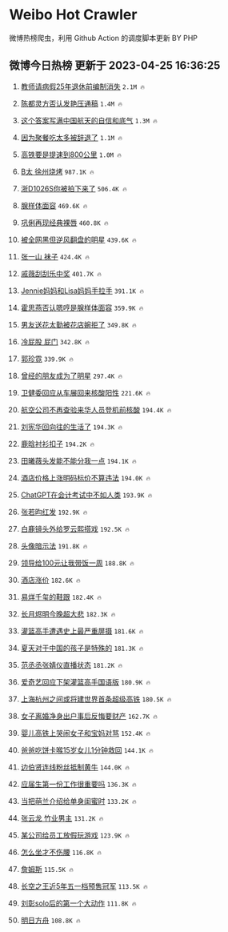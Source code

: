 # Weibo Hot Crawler 



微博热榜爬虫，利用 Github Action 的调度脚本更新 BY PHP 


## 微博今日热榜 更新于 2023-04-25 16:36:25 
1. [教师请病假25年退休前编制消失](https://s.weibo.com/weibo?q=%23%E6%95%99%E5%B8%88%E8%AF%B7%E7%97%85%E5%81%8725%E5%B9%B4%E9%80%80%E4%BC%91%E5%89%8D%E7%BC%96%E5%88%B6%E6%B6%88%E5%A4%B1%23&t=31&band_rank=1&Refer=top) `2.1M 🔥` 

1. [陈都灵方否认发艳压通稿](https://s.weibo.com/weibo?q=%23%E9%99%88%E9%83%BD%E7%81%B5%E6%96%B9%E5%90%A6%E8%AE%A4%E5%8F%91%E8%89%B3%E5%8E%8B%E9%80%9A%E7%A8%BF%23&t=31&band_rank=2&Refer=top) `1.4M 🔥` 

1. [这个答案写满中国航天的自信和底气](https://s.weibo.com/weibo?q=%23%E8%BF%99%E4%B8%AA%E7%AD%94%E6%A1%88%E5%86%99%E6%BB%A1%E4%B8%AD%E5%9B%BD%E8%88%AA%E5%A4%A9%E7%9A%84%E8%87%AA%E4%BF%A1%E5%92%8C%E5%BA%95%E6%B0%94%23&t=31&band_rank=3&Refer=top) `1.3M 🔥` 

1. [因为聚餐吃太多被辞退了](https://s.weibo.com/weibo?q=%23%E5%9B%A0%E4%B8%BA%E8%81%9A%E9%A4%90%E5%90%83%E5%A4%AA%E5%A4%9A%E8%A2%AB%E8%BE%9E%E9%80%80%E4%BA%86%23&t=31&band_rank=4&Refer=top) `1.1M 🔥` 

1. [高铁要是提速到800公里](https://s.weibo.com/weibo?q=%E9%AB%98%E9%93%81%E8%A6%81%E6%98%AF%E6%8F%90%E9%80%9F%E5%88%B0800%E5%85%AC%E9%87%8C&t=31&band_rank=5&Refer=top) `1.0M 🔥` 

1. [B太 徐州烧烤](https://s.weibo.com/weibo?q=B%E5%A4%AA%20%E5%BE%90%E5%B7%9E%E7%83%A7%E7%83%A4&t=31&band_rank=6&Refer=top) `987.1K 🔥` 

1. [浙D1026S你被拍下来了](https://s.weibo.com/weibo?q=%23%E6%B5%99D1026S%E4%BD%A0%E8%A2%AB%E6%8B%8D%E4%B8%8B%E6%9D%A5%E4%BA%86%23&t=31&band_rank=7&Refer=top) `506.4K 🔥` 

1. [腺样体面容](https://s.weibo.com/weibo?q=%E8%85%BA%E6%A0%B7%E4%BD%93%E9%9D%A2%E5%AE%B9&t=31&band_rank=8&Refer=top) `469.6K 🔥` 

1. [巩俐再现经典裸唇](https://s.weibo.com/weibo?q=%23%E5%B7%A9%E4%BF%90%E5%86%8D%E7%8E%B0%E7%BB%8F%E5%85%B8%E8%A3%B8%E5%94%87%23&t=31&band_rank=9&Refer=top) `460.8K 🔥` 

1. [被全网黑但逆风翻盘的明星](https://s.weibo.com/weibo?q=%23%E8%A2%AB%E5%85%A8%E7%BD%91%E9%BB%91%E4%BD%86%E9%80%86%E9%A3%8E%E7%BF%BB%E7%9B%98%E7%9A%84%E6%98%8E%E6%98%9F%23&t=31&band_rank=10&Refer=top) `439.6K 🔥` 

1. [张一山 袜子](https://s.weibo.com/weibo?q=%E5%BC%A0%E4%B8%80%E5%B1%B1%20%E8%A2%9C%E5%AD%90&t=31&band_rank=11&Refer=top) `424.4K 🔥` 

1. [戚薇刮刮乐中奖](https://s.weibo.com/weibo?q=%23%E6%88%9A%E8%96%87%E5%88%AE%E5%88%AE%E4%B9%90%E4%B8%AD%E5%A5%96%23&t=31&band_rank=12&Refer=top) `401.7K 🔥` 

1. [Jennie妈妈和Lisa妈妈手拉手](https://s.weibo.com/weibo?q=%23Jennie%E5%A6%88%E5%A6%88%E5%92%8CLisa%E5%A6%88%E5%A6%88%E6%89%8B%E6%8B%89%E6%89%8B%23&t=31&band_rank=13&Refer=top) `391.1K 🔥` 

1. [霍思燕否认嗯哼是腺样体面容](https://s.weibo.com/weibo?q=%23%E9%9C%8D%E6%80%9D%E7%87%95%E5%90%A6%E8%AE%A4%E5%97%AF%E5%93%BC%E6%98%AF%E8%85%BA%E6%A0%B7%E4%BD%93%E9%9D%A2%E5%AE%B9%23&t=31&band_rank=14&Refer=top) `359.9K 🔥` 

1. [男友送花太勤被花店婉拒了](https://s.weibo.com/weibo?q=%23%E7%94%B7%E5%8F%8B%E9%80%81%E8%8A%B1%E5%A4%AA%E5%8B%A4%E8%A2%AB%E8%8A%B1%E5%BA%97%E5%A9%89%E6%8B%92%E4%BA%86%23&t=31&band_rank=15&Refer=top) `349.8K 🔥` 

1. [冷屁股 屁门](https://s.weibo.com/weibo?q=%E5%86%B7%E5%B1%81%E8%82%A1%20%E5%B1%81%E9%97%A8&t=31&band_rank=16&Refer=top) `342.8K 🔥` 

1. [郭珍霓](https://s.weibo.com/weibo?q=%E9%83%AD%E7%8F%8D%E9%9C%93&t=31&band_rank=17&Refer=top) `339.9K 🔥` 

1. [曾经的朋友成为了明星](https://s.weibo.com/weibo?q=%23%E6%9B%BE%E7%BB%8F%E7%9A%84%E6%9C%8B%E5%8F%8B%E6%88%90%E4%B8%BA%E4%BA%86%E6%98%8E%E6%98%9F%23&t=31&band_rank=18&Refer=top) `297.4K 🔥` 

1. [卫健委回应从车展回来核酸阳性](https://s.weibo.com/weibo?q=%23%E5%8D%AB%E5%81%A5%E5%A7%94%E5%9B%9E%E5%BA%94%E4%BB%8E%E8%BD%A6%E5%B1%95%E5%9B%9E%E6%9D%A5%E6%A0%B8%E9%85%B8%E9%98%B3%E6%80%A7%23&t=31&band_rank=19&Refer=top) `221.6K 🔥` 

1. [航空公司不再查验来华人员登机前核酸](https://s.weibo.com/weibo?q=%23%E8%88%AA%E7%A9%BA%E5%85%AC%E5%8F%B8%E4%B8%8D%E5%86%8D%E6%9F%A5%E9%AA%8C%E6%9D%A5%E5%8D%8E%E4%BA%BA%E5%91%98%E7%99%BB%E6%9C%BA%E5%89%8D%E6%A0%B8%E9%85%B8%23&t=31&band_rank=20&Refer=top) `194.4K 🔥` 

1. [刘宪华回向往的生活了](https://s.weibo.com/weibo?q=%23%E5%88%98%E5%AE%AA%E5%8D%8E%E5%9B%9E%E5%90%91%E5%BE%80%E7%9A%84%E7%94%9F%E6%B4%BB%E4%BA%86%23&t=31&band_rank=21&Refer=top) `194.3K 🔥` 

1. [鹿晗衬衫扣子](https://s.weibo.com/weibo?q=%23%E9%B9%BF%E6%99%97%E8%A1%AC%E8%A1%AB%E6%89%A3%E5%AD%90%23&t=31&band_rank=22&Refer=top) `194.2K 🔥` 

1. [田曦薇头发能不能分我一点](https://s.weibo.com/weibo?q=%23%E7%94%B0%E6%9B%A6%E8%96%87%E5%A4%B4%E5%8F%91%E8%83%BD%E4%B8%8D%E8%83%BD%E5%88%86%E6%88%91%E4%B8%80%E7%82%B9%23&t=31&band_rank=23&Refer=top) `194.1K 🔥` 

1. [酒店价格上涨明码标价不算违法](https://s.weibo.com/weibo?q=%23%E9%85%92%E5%BA%97%E4%BB%B7%E6%A0%BC%E4%B8%8A%E6%B6%A8%E6%98%8E%E7%A0%81%E6%A0%87%E4%BB%B7%E4%B8%8D%E7%AE%97%E8%BF%9D%E6%B3%95%23&t=31&band_rank=24&Refer=top) `194.0K 🔥` 

1. [ChatGPT在会计考试中不如人类](https://s.weibo.com/weibo?q=%23ChatGPT%E5%9C%A8%E4%BC%9A%E8%AE%A1%E8%80%83%E8%AF%95%E4%B8%AD%E4%B8%8D%E5%A6%82%E4%BA%BA%E7%B1%BB%23&t=31&band_rank=25&Refer=top) `193.9K 🔥` 

1. [张若昀红发](https://s.weibo.com/weibo?q=%23%E5%BC%A0%E8%8B%A5%E6%98%80%E7%BA%A2%E5%8F%91%23&t=31&band_rank=26&Refer=top) `192.9K 🔥` 

1. [白鹿镜头外给罗云熙搭戏](https://s.weibo.com/weibo?q=%23%E7%99%BD%E9%B9%BF%E9%95%9C%E5%A4%B4%E5%A4%96%E7%BB%99%E7%BD%97%E4%BA%91%E7%86%99%E6%90%AD%E6%88%8F%23&t=31&band_rank=27&Refer=top) `192.5K 🔥` 

1. [头像暗示法](https://s.weibo.com/weibo?q=%E5%A4%B4%E5%83%8F%E6%9A%97%E7%A4%BA%E6%B3%95&t=31&band_rank=28&Refer=top) `191.8K 🔥` 

1. [领导给100元让我带饭一周](https://s.weibo.com/weibo?q=%23%E9%A2%86%E5%AF%BC%E7%BB%99100%E5%85%83%E8%AE%A9%E6%88%91%E5%B8%A6%E9%A5%AD%E4%B8%80%E5%91%A8%23&t=31&band_rank=29&Refer=top) `188.8K 🔥` 

1. [酒店涨价](https://s.weibo.com/weibo?q=%E9%85%92%E5%BA%97%E6%B6%A8%E4%BB%B7&t=31&band_rank=30&Refer=top) `182.6K 🔥` 

1. [易烊千玺的鞋跟](https://s.weibo.com/weibo?q=%23%E6%98%93%E7%83%8A%E5%8D%83%E7%8E%BA%E7%9A%84%E9%9E%8B%E8%B7%9F%23&t=31&band_rank=31&Refer=top) `182.4K 🔥` 

1. [长月烬明今晚超大悲](https://s.weibo.com/weibo?q=%23%E9%95%BF%E6%9C%88%E7%83%AC%E6%98%8E%E4%BB%8A%E6%99%9A%E8%B6%85%E5%A4%A7%E6%82%B2%23&t=31&band_rank=32&Refer=top) `182.3K 🔥` 

1. [灌篮高手遭遇史上最严重屏摄](https://s.weibo.com/weibo?q=%23%E7%81%8C%E7%AF%AE%E9%AB%98%E6%89%8B%E9%81%AD%E9%81%87%E5%8F%B2%E4%B8%8A%E6%9C%80%E4%B8%A5%E9%87%8D%E5%B1%8F%E6%91%84%23&t=31&band_rank=33&Refer=top) `181.6K 🔥` 

1. [夏天对于中国的孩子是特殊的](https://s.weibo.com/weibo?q=%E5%A4%8F%E5%A4%A9%E5%AF%B9%E4%BA%8E%E4%B8%AD%E5%9B%BD%E7%9A%84%E5%AD%A9%E5%AD%90%E6%98%AF%E7%89%B9%E6%AE%8A%E7%9A%84&t=31&band_rank=34&Refer=top) `181.3K 🔥` 

1. [范丞丞张婧仪直播状态](https://s.weibo.com/weibo?q=%23%E8%8C%83%E4%B8%9E%E4%B8%9E%E5%BC%A0%E5%A9%A7%E4%BB%AA%E7%9B%B4%E6%92%AD%E7%8A%B6%E6%80%81%23&t=31&band_rank=35&Refer=top) `181.2K 🔥` 

1. [爱奇艺回应下架灌篮高手国语版](https://s.weibo.com/weibo?q=%23%E7%88%B1%E5%A5%87%E8%89%BA%E5%9B%9E%E5%BA%94%E4%B8%8B%E6%9E%B6%E7%81%8C%E7%AF%AE%E9%AB%98%E6%89%8B%E5%9B%BD%E8%AF%AD%E7%89%88%23&t=31&band_rank=36&Refer=top) `180.9K 🔥` 

1. [上海杭州之间或将建世界首条超级高铁](https://s.weibo.com/weibo?q=%23%E4%B8%8A%E6%B5%B7%E6%9D%AD%E5%B7%9E%E4%B9%8B%E9%97%B4%E6%88%96%E5%B0%86%E5%BB%BA%E4%B8%96%E7%95%8C%E9%A6%96%E6%9D%A1%E8%B6%85%E7%BA%A7%E9%AB%98%E9%93%81%23&t=31&band_rank=37&Refer=top) `180.5K 🔥` 

1. [女子离婚净身出户事后反悔要财产](https://s.weibo.com/weibo?q=%23%E5%A5%B3%E5%AD%90%E7%A6%BB%E5%A9%9A%E5%87%80%E8%BA%AB%E5%87%BA%E6%88%B7%E4%BA%8B%E5%90%8E%E5%8F%8D%E6%82%94%E8%A6%81%E8%B4%A2%E4%BA%A7%23&t=31&band_rank=38&Refer=top) `162.7K 🔥` 

1. [婴儿高铁上哭闹女子和宝妈对骂](https://s.weibo.com/weibo?q=%23%E5%A9%B4%E5%84%BF%E9%AB%98%E9%93%81%E4%B8%8A%E5%93%AD%E9%97%B9%E5%A5%B3%E5%AD%90%E5%92%8C%E5%AE%9D%E5%A6%88%E5%AF%B9%E9%AA%82%23&t=31&band_rank=39&Refer=top) `152.4K 🔥` 

1. [爸爸吃饼卡喉15岁女儿1分钟救回](https://s.weibo.com/weibo?q=%23%E7%88%B8%E7%88%B8%E5%90%83%E9%A5%BC%E5%8D%A1%E5%96%8915%E5%B2%81%E5%A5%B3%E5%84%BF1%E5%88%86%E9%92%9F%E6%95%91%E5%9B%9E%23&t=31&band_rank=40&Refer=top) `144.1K 🔥` 

1. [边伯贤连线粉丝抵制黄牛](https://s.weibo.com/weibo?q=%23%E8%BE%B9%E4%BC%AF%E8%B4%A4%E8%BF%9E%E7%BA%BF%E7%B2%89%E4%B8%9D%E6%8A%B5%E5%88%B6%E9%BB%84%E7%89%9B%23&t=31&band_rank=41&Refer=top) `144.0K 🔥` 

1. [应届生第一份工作很重要吗](https://s.weibo.com/weibo?q=%23%E5%BA%94%E5%B1%8A%E7%94%9F%E7%AC%AC%E4%B8%80%E4%BB%BD%E5%B7%A5%E4%BD%9C%E5%BE%88%E9%87%8D%E8%A6%81%E5%90%97%23&t=31&band_rank=42&Refer=top) `136.3K 🔥` 

1. [当把萌兰介绍给单身闺蜜时](https://s.weibo.com/weibo?q=%23%E5%BD%93%E6%8A%8A%E8%90%8C%E5%85%B0%E4%BB%8B%E7%BB%8D%E7%BB%99%E5%8D%95%E8%BA%AB%E9%97%BA%E8%9C%9C%E6%97%B6%23&t=31&band_rank=43&Refer=top) `133.2K 🔥` 

1. [张云龙 竹业男主](https://s.weibo.com/weibo?q=%E5%BC%A0%E4%BA%91%E9%BE%99%20%E7%AB%B9%E4%B8%9A%E7%94%B7%E4%B8%BB&t=31&band_rank=44&Refer=top) `131.2K 🔥` 

1. [某公司给员工放假玩游戏](https://s.weibo.com/weibo?q=%23%E6%9F%90%E5%85%AC%E5%8F%B8%E7%BB%99%E5%91%98%E5%B7%A5%E6%94%BE%E5%81%87%E7%8E%A9%E6%B8%B8%E6%88%8F%23&t=31&band_rank=45&Refer=top) `123.9K 🔥` 

1. [怎么坐才不伤腰](https://s.weibo.com/weibo?q=%23%E6%80%8E%E4%B9%88%E5%9D%90%E6%89%8D%E4%B8%8D%E4%BC%A4%E8%85%B0%23&t=31&band_rank=46&Refer=top) `116.8K 🔥` 

1. [詹姆斯](https://s.weibo.com/weibo?q=%E8%A9%B9%E5%A7%86%E6%96%AF&t=31&band_rank=47&Refer=top) `115.5K 🔥` 

1. [长空之王近5年五一档预售冠军](https://s.weibo.com/weibo?q=%23%E9%95%BF%E7%A9%BA%E4%B9%8B%E7%8E%8B%E8%BF%915%E5%B9%B4%E4%BA%94%E4%B8%80%E6%A1%A3%E9%A2%84%E5%94%AE%E5%86%A0%E5%86%9B%23&t=31&band_rank=48&Refer=top) `113.5K 🔥` 

1. [刘彰solo后的第一个大动作](https://s.weibo.com/weibo?q=%23%E5%88%98%E5%BD%B0solo%E5%90%8E%E7%9A%84%E7%AC%AC%E4%B8%80%E4%B8%AA%E5%A4%A7%E5%8A%A8%E4%BD%9C%23&t=31&band_rank=49&Refer=top) `111.8K 🔥` 

1. [明日方舟](https://s.weibo.com/weibo?q=%E6%98%8E%E6%97%A5%E6%96%B9%E8%88%9F&t=31&band_rank=50&Refer=top) `108.8K 🔥` 

